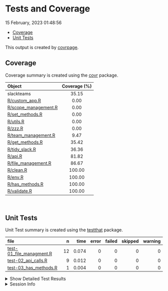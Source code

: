 Tests and Coverage
================
15 February, 2023 01:48:56

- <a href="#coverage" id="toc-coverage">Coverage</a>
- <a href="#unit-tests" id="toc-unit-tests">Unit Tests</a>

This output is created by
[covrpage](https://github.com/yonicd/covrpage).

## Coverage

Coverage summary is created using the
[covr](https://github.com/r-lib/covr) package.

| Object                                          | Coverage (%) |
|:------------------------------------------------|:------------:|
| slackteams                                      |    35.15     |
| [R/custom_app.R](../R/custom_app.R)             |     0.00     |
| [R/scope_management.R](../R/scope_management.R) |     0.00     |
| [R/set_methods.R](../R/set_methods.R)           |     0.00     |
| [R/utils.R](../R/utils.R)                       |     0.00     |
| [R/zzz.R](../R/zzz.R)                           |     0.00     |
| [R/team_management.R](../R/team_management.R)   |     9.47     |
| [R/get_methods.R](../R/get_methods.R)           |    35.42     |
| [R/tidy_slack.R](../R/tidy_slack.R)             |    36.36     |
| [R/api.R](../R/api.R)                           |    81.82     |
| [R/file_management.R](../R/file_management.R)   |    86.67     |
| [R/clean.R](../R/clean.R)                       |    100.00    |
| [R/env.R](../R/env.R)                           |    100.00    |
| [R/has_methods.R](../R/has_methods.R)           |    100.00    |
| [R/validate.R](../R/validate.R)                 |    100.00    |

<br>

## Unit Tests

Unit Test summary is created using the
[testthat](https://github.com/r-lib/testthat) package.

| file                                                          |   n |  time | error | failed | skipped | warning |
|:--------------------------------------------------------------|----:|------:|------:|-------:|--------:|--------:|
| [test-01_file_managment.R](testthat/test-01_file_managment.R) |  12 | 0.074 |     0 |      0 |       0 |       0 |
| [test-02_api_calls.R](testthat/test-02_api_calls.R)           |   9 | 0.012 |     0 |      0 |       0 |       0 |
| [test-03_has_methods.R](testthat/test-03_has_methods.R)       |   1 | 0.004 |     0 |      0 |       0 |       0 |

<details closed>
<summary>
Show Detailed Test Results
</summary>

| file                                                                  | context         | test                                              | status |   n |  time |
|:----------------------------------------------------------------------|:----------------|:--------------------------------------------------|:-------|----:|------:|
| [test-01_file_managment.R](testthat/test-01_file_managment.R#L6_L9)   | team management | no active team: get_team_creds                    | PASS   |   1 | 0.012 |
| [test-01_file_managment.R](testthat/test-01_file_managment.R#L13_L16) | team management | no active team: get_team_users                    | PASS   |   1 | 0.008 |
| [test-01_file_managment.R](testthat/test-01_file_managment.R#L20_L23) | team management | no active team: validate team missing teams error | PASS   |   1 | 0.008 |
| [test-01_file_managment.R](testthat/test-01_file_managment.R#L33_L36) | team management | load team: validate team bad name error           | PASS   |   1 | 0.013 |
| [test-01_file_managment.R](testthat/test-01_file_managment.R#L40_L42) | team management | load team: activate team                          | PASS   |   1 | 0.002 |
| [test-01_file_managment.R](testthat/test-01_file_managment.R#L47_L49) | team management | load team: slackteams to json                     | PASS   |   1 | 0.012 |
| [test-01_file_managment.R](testthat/test-01_file_managment.R#L53_L55) | team management | load team: slackteams to dcf                      | PASS   |   1 | 0.002 |
| [test-01_file_managment.R](testthat/test-01_file_managment.R#L59_L62) | team management | load team: get teams                              | PASS   |   1 | 0.001 |
| [test-01_file_managment.R](testthat/test-01_file_managment.R#L66_L68) | team management | load team: cached slack creds token               | PASS   |   1 | 0.005 |
| [test-01_file_managment.R](testthat/test-01_file_managment.R#L80)     | team management | active team channel info: validate channel        | PASS   |   1 | 0.002 |
| [test-01_file_managment.R](testthat/test-01_file_managment.R#L84)     | team management | active team channel info: validate channel id     | PASS   |   1 | 0.002 |
| [test-01_file_managment.R](testthat/test-01_file_managment.R#L88)     | team management | active team channel info: validate bad channel    | PASS   |   1 | 0.007 |
| [test-02_api_calls.R](testthat/test-02_api_calls.R#L15)               | API calls       | team info: class                                  | PASS   |   1 | 0.001 |
| [test-02_api_calls.R](testthat/test-02_api_calls.R#L19)               | API calls       | team info: user names                             | PASS   |   1 | 0.001 |
| [test-02_api_calls.R](testthat/test-02_api_calls.R#L27)               | API calls       | converstion info: class                           | PASS   |   1 | 0.001 |
| [test-02_api_calls.R](testthat/test-02_api_calls.R#L33_L36)           | API calls       | converstion info: convo id                        | PASS   |   1 | 0.002 |
| [test-02_api_calls.R](testthat/test-02_api_calls.R#L40)               | API calls       | converstion info: convo channel count             | PASS   |   1 | 0.002 |
| [test-02_api_calls.R](testthat/test-02_api_calls.R#L44)               | API calls       | converstion info: convo im count                  | PASS   |   1 | 0.001 |
| [test-02_api_calls.R](testthat/test-02_api_calls.R#L48)               | API calls       | converstion info: convo members                   | PASS   |   1 | 0.002 |
| [test-02_api_calls.R](testthat/test-02_api_calls.R#L52)               | API calls       | converstion info: convo info class                | PASS   |   1 | 0.001 |
| [test-02_api_calls.R](testthat/test-02_api_calls.R#L56)               | API calls       | converstion info: convo info id                   | PASS   |   1 | 0.001 |
| [test-03_has_methods.R](testthat/test-03_has_methods.R#L3)            | 03_has_methods  | Can check for active team.                        | PASS   |   1 | 0.004 |

</details>
<details>
<summary>
Session Info
</summary>

| Field    | Value                        |                                                                                                                                                                                                                                                                    |
|:---------|:-----------------------------|:-------------------------------------------------------------------------------------------------------------------------------------------------------------------------------------------------------------------------------------------------------------------|
| Version  | R version 4.2.2 (2022-10-31) |                                                                                                                                                                                                                                                                    |
| Platform | x86_64-pc-linux-gnu (64-bit) | <a href="https://github.com/yonicd/slackteams/commit/ae8fc406c8f79fa5d3b964557fff9d15ab625d3c/checks" target="_blank"><span title="Built on Github Actions">![](https://github.com/metrumresearchgroup/covrpage/blob/actions/inst/logo/gh.png?raw=true)</span></a> |
| Running  | Ubuntu 22.04.1 LTS           |                                                                                                                                                                                                                                                                    |
| Language | C                            |                                                                                                                                                                                                                                                                    |
| Timezone | UTC                          |                                                                                                                                                                                                                                                                    |

| Package  | Version |
|:---------|:--------|
| testthat | 3.1.6   |
| covr     | 3.6.1   |
| covrpage | 0.2     |

</details>
<!--- Final Status : pass --->
